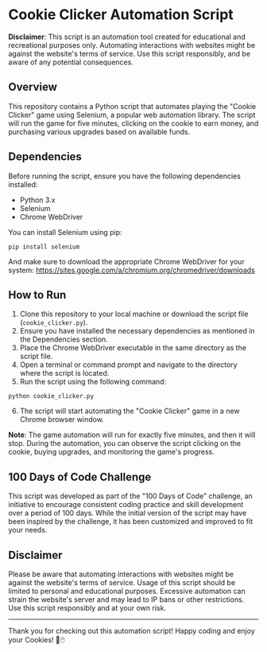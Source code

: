 # Cookie Clicker Automation Script

**Disclaimer**: This script is an automation tool created for educational and recreational purposes only. Automating interactions with websites might be against the website's terms of service. Use this script responsibly, and be aware of any potential consequences.

## Overview

This repository contains a Python script that automates playing the "Cookie Clicker" game using Selenium, a popular web automation library. The script will run the game for five minutes, clicking on the cookie to earn money, and purchasing various upgrades based on available funds.

## Dependencies

Before running the script, ensure you have the following dependencies installed:

- Python 3.x
- Selenium
- Chrome WebDriver

You can install Selenium using pip:

```
pip install selenium
```

And make sure to download the appropriate Chrome WebDriver for your system: https://sites.google.com/a/chromium.org/chromedriver/downloads

## How to Run

1. Clone this repository to your local machine or download the script file (`cookie_clicker.py`).
2. Ensure you have installed the necessary dependencies as mentioned in the Dependencies section.
3. Place the Chrome WebDriver executable in the same directory as the script file.
4. Open a terminal or command prompt and navigate to the directory where the script is located.
5. Run the script using the following command:

```
python cookie_clicker.py
```

6. The script will start automating the "Cookie Clicker" game in a new Chrome browser window.

**Note**: The game automation will run for exactly five minutes, and then it will stop. During the automation, you can observe the script clicking on the cookie, buying upgrades, and monitoring the game's progress.

## 100 Days of Code Challenge

This script was developed as part of the "100 Days of Code" challenge, an initiative to encourage consistent coding practice and skill development over a period of 100 days. While the initial version of the script may have been inspired by the challenge, it has been customized and improved to fit your needs.

## Disclaimer

Please be aware that automating interactions with websites might be against the website's terms of service. Usage of this script should be limited to personal and educational purposes. Excessive automation can strain the website's server and may lead to IP bans or other restrictions. Use this script responsibly and at your own risk.

---

Thank you for checking out this automation script! Happy coding and enjoy your Cookies! 🍪🖱️
